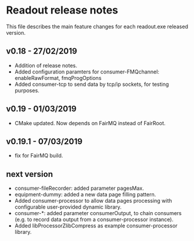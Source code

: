 # Readout release notes

This file describes the main feature changes for each readout.exe released version.

## v0.18 - 27/02/2019
- Addition of release notes.
- Added configuration paramters for consumer-FMQchannel: enableRawFormat, fmqProgOptions
- Added consumer-tcp to send data by tcp/ip sockets, for testing purposes.

## v0.19 - 01/03/2019
- CMake updated. Now depends on FairMQ instead of FairRoot.

## v0.19.1 - 07/03/2019
- fix for FairMQ build.

## next version
- consumer-fileRecorder: added parameter pagesMax.
- equipment-dummy: added a new data page filling pattern.
- Added consumer-processor to allow data pages processing with configurable user-provided dynamic library.
- consumer-*: added parameter consumerOutput, to chain consumers (e.g. to record data output from a consumer-processor instance).
- Added libProcessorZlibCompress as example consumer-processor library.
